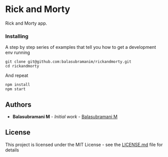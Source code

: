 # Rick and Morty

Rick and Morty app.

### Installing

A step by step series of examples that tell you how to get a development env running

```
git clone git@github.com:balasubramanim/rickandmorty.git
cd rickandmorty
```

And repeat

```
npm install
npm start
```

## Authors

* **Balasubramani M** - *Initial work* - [Balasubramani M](https://github.com/balasubramanim)

## License

This project is licensed under the MIT License - see the [LICENSE.md](LICENSE.md) file for details
